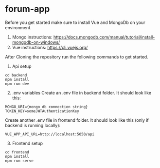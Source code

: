 # forum-app

Before you get started make sure to install Vue and MongoDb on your environment.
1. Mongo instructions: https://docs.mongodb.com/manual/tutorial/install-mongodb-on-windows/
2. Vue instructions: https://cli.vuejs.org/


After Cloning the repository run the following commands to get started.

1. Api setup
```
cd backend
npm install
npm run dev
```

2. .env variables
Create an .env file in backend folder. It should look like this:
```
MONGO_URI={mongo db connection string}
TOKEN_KEY=someJWTAuthenticationKey
```
Create another .env file in frontend folder. It should look like this (only if backend is running locally):
```
VUE_APP_API_URL=http://localhost:5050/api
```

3. Frontend setup
```
cd frontend
npm install
npm run serve
```
